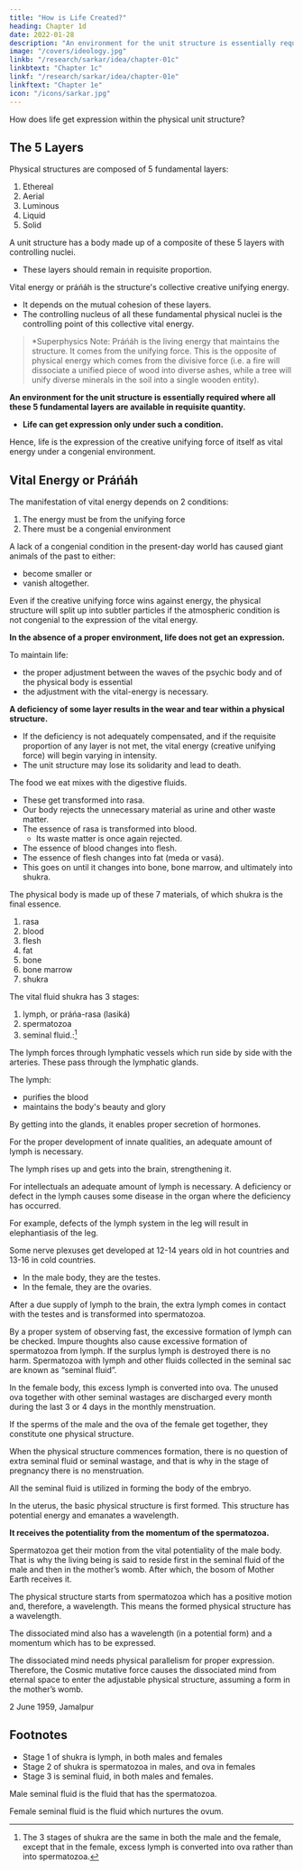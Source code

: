 ```yaml
---
title: "How is Life Created?"
heading: Chapter 1d
date: 2022-01-28
description: "An environment for the unit structure is essentially required where all these 5 fundamental layers are available in requisite quantity. Life can get expression only under such a condition"
image: "/covers/ideology.jpg"
linkb: "/research/sarkar/idea/chapter-01c"
linkbtext: "Chapter 1c"
linkf: "/research/sarkar/idea/chapter-01e"
linkftext: "Chapter 1e"
icon: "/icons/sarkar.jpg"
---
```



How does life get expression within the physical unit structure?

## The 5 Layers

Physical structures are composed of 5 fundamental layers<!--  factors -->:

1. Ethereal
2. Aerial
3. Luminous
4. Liquid
5. Solid

A unit structure has a body made up of a composite of these 5 layers<!--  factors --> with controlling nuclei.
- These layers <!-- factors --> should remain in requisite proportion. 

Vital energy or práńáh is the structure's collective creative unifying energy. 
- It <!-- resultant interial --><!--  or  --> depends on the mutual cohesion of these layers<!-- factors -->.
- The controlling nucleus of all these fundamental physical nuclei is the controlling point of this collective vital energy.

<!-- This collection of práńa is called pranah. -->


> *Superphysics Note: <!-- Práńa is just energy. --> Práńáh is the living energy that maintains the structure. It comes from the unifying force. This is the opposite of physical energy which comes from the divisive force (i.e. a fire will dissociate a unified piece of wood into diverse ashes, while a tree will unify diverse minerals in the soil into a single wooden entity).  



**An environment for the unit structure is essentially required where all these 5 fundamental layers are available in requisite quantity.** 
- **Life can get expression only under such a condition.** 
<!-- For the manifestation of life, therefore, a congenial atmosphere is a fundamental necessity. --> 

Hence, life is the expression of the creative unifying force of itself as vital energy under a congenial environment.


## Vital Energy or Práńáh

<!-- resultant interial -->

The manifestation of vital energy <!-- práńáh --> depends on 2 conditions:
1. The <!-- resultant of práńa must be an interial force --> <!-- creation of práńa must be a --> energy must be from the unifying force
2. There must be a congenial environment

A lack of a congenial condition in the present-day world has caused giant animals of the past to either:
- become smaller or
- vanish altogether.

Even if the creative unifying force <!-- resultant interial be --> <!-- the winning factor --> wins against energy<!-- in the  práńa -->, the physical structure will split up into <!-- innumerable --> subtler particles if the atmospheric condition is not congenial to the expression of the vital energy. 

**In the absence of a proper environment, life does not get an expression.** 

To maintain life:
<!--  or for association, -->
- the proper adjustment between the waves of the psychic body and of the physical body is essential
- the adjustment with the vital-energy <!-- práńáh --> is necessary.

**A deficiency of some layer results in the wear and tear within a physical structure.**
<!-- and may also tell upon the resultant activity controlling the subjective nucleus and maintaining structural solidarity.  -->
- If the deficiency is not adequately compensated, and if the requisite proportion of any layer <!-- factor or factors --> is not met, the vital energy (creative unifying force) <!-- resultant interial --> will begin varying in intensity. 
- The unit structure may lose its solidarity and lead to death. 

<!-- Logically, therefore, it may be concluded that for the physical unit structure  -->


The food we eat mixes with the digestive fluids.
- These get transformed into rasa.
- Our body rejects the unnecessary material as urine and other waste matter. 
- The essence of rasa is transformed into blood.
  - Its waste matter is once again rejected. 
- The essence of blood changes into flesh.
- The essence of flesh changes into fat (meda or vasá).
- This goes on until it changes into bone, bone marrow, and ultimately into shukra. 


The physical body is made up of these 7 materials, of which shukra is the final essence. 

1. rasa
2. blood
3. flesh
4. fat
5. bone
6. bone marrow
7. shukra


The vital fluid shukra has 3 stages:

1. lymph, or práńa-rasa (lasiká)
2. spermatozoa
3. seminal fluid.:[^1]


The lymph forces through lymphatic vessels which run side by side with the arteries. These pass through the lymphatic glands. 

The lymph:
- purifies the blood
- maintains the body's beauty and glory

By getting into the glands, it enables proper secretion of hormones. 

For the proper development of innate qualities, an adequate amount of lymph is necessary. 

The lymph rises up and gets into the brain, strengthening it. 

For intellectuals an adequate amount of lymph is necessary. A deficiency or defect in the lymph causes some disease in the organ where the deficiency has occurred. 

For example, defects of the lymph system in the leg will result in elephantiasis of the leg.

Some nerve plexuses get developed at 12-14 years old in hot countries and 13-16 in cold countries. 
- In the male body, they are the testes. 
- In the female, they are the ovaries. 

After a due supply of lymph to the brain, the extra lymph comes in contact with the testes and is transformed into spermatozoa. 

By a proper system of observing fast, the excessive formation of lymph can be checked. Impure thoughts also cause excessive formation of spermatozoa from lymph. If the surplus lymph is destroyed there is no harm. Spermatozoa with lymph and other fluids collected in the seminal sac are known as “seminal fluid”.

In the female body, this excess lymph is converted into ova. The unused ova together with other seminal wastages are discharged every month during the last 3 or 4 days in the monthly menstruation.

If the sperms of the male and the ova of the female get together, they constitute one physical structure. 

When the physical structure commences formation, there is no question of extra seminal fluid or seminal wastage, and that is why in the stage of pregnancy there is no menstruation. 

All the seminal fluid is utilized in forming the body of the embryo.

In the uterus, the basic physical structure is first formed. This structure has potential energy and emanates a wavelength. 

**It receives the potentiality from the momentum of the spermatozoa.** 

Spermatozoa get their motion from the vital potentiality of the male body. That is why the living being is said to reside first in the seminal fluid of the male and then in the mother’s womb. After which, the bosom of Mother Earth receives it.

The physical structure starts from spermatozoa which has a positive motion and, therefore, a wavelength. This means the formed physical structure has a wavelength. 

The dissociated mind also has a wavelength (in a potential form) and a momentum which has to be expressed.

The dissociated mind needs physical parallelism for proper expression. Therefore, the Cosmic mutative force causes the dissociated mind from eternal space to enter the adjustable physical structure, assuming a form in the mother’s womb.

<!-- This is how life comes into physical creation. -->

2 June 1959, Jamalpur


## Footnotes

[^1]: The 3 stages of shukra are the same in both the male and the female, except that in the female, <!-- as the author will explain in a following paragraph, --> excess lymph is converted into ova rather than into spermatozoa. 

- Stage 1 of shukra is lymph, in both males and females
- Stage 2 of shukra is spermatozoa in males, and ova in females
- Stage 3 is seminal fluid, in both males and females. 

Male seminal fluid is the fluid that has the spermatozoa.

Female seminal fluid is the fluid which nurtures the ovum. 

<!-- It is generally considered that the author conceptualized the actions of lymph in the body in terms not only of the lymph system as narrowly defined, but of a system that would embrace many of lymph’s ramifying effects as well. 
 -->
